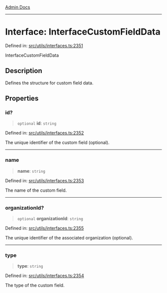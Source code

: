[Admin Docs](/)

***

# Interface: InterfaceCustomFieldData

Defined in: [src/utils/interfaces.ts:2351](https://github.com/PalisadoesFoundation/talawa-admin/blob/main/src/utils/interfaces.ts#L2351)

InterfaceCustomFieldData

## Description

Defines the structure for custom field data.

## Properties

### id?

> `optional` **id**: `string`

Defined in: [src/utils/interfaces.ts:2352](https://github.com/PalisadoesFoundation/talawa-admin/blob/main/src/utils/interfaces.ts#L2352)

The unique identifier of the custom field (optional).

***

### name

> **name**: `string`

Defined in: [src/utils/interfaces.ts:2353](https://github.com/PalisadoesFoundation/talawa-admin/blob/main/src/utils/interfaces.ts#L2353)

The name of the custom field.

***

### organizationId?

> `optional` **organizationId**: `string`

Defined in: [src/utils/interfaces.ts:2355](https://github.com/PalisadoesFoundation/talawa-admin/blob/main/src/utils/interfaces.ts#L2355)

The unique identifier of the associated organization (optional).

***

### type

> **type**: `string`

Defined in: [src/utils/interfaces.ts:2354](https://github.com/PalisadoesFoundation/talawa-admin/blob/main/src/utils/interfaces.ts#L2354)

The type of the custom field.
